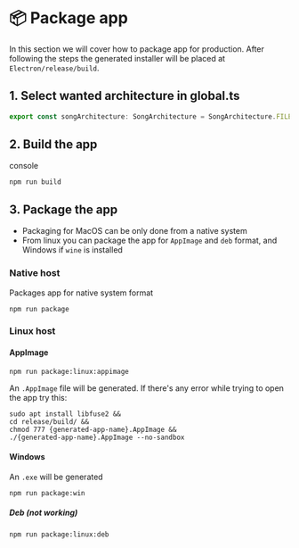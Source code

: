 # 📦 Package app

In this section we will cover how to package app for production. After following the steps the generated installer will be placed at `Electron/release/build`.

## 1. Select wanted architecture in global.ts

```ts
export const songArchitecture: SongArchitecture = SongArchitecture.FILE_ARCHITECTURE;
```

## 2. Build the app
console
```
npm run build
```

## 3. Package the app

* Packaging for MacOS can be only done from a native system
* From linux you can package the app for `AppImage` and `deb` format, and Windows if `wine` is installed


### Native host

Packages app for native system format

```console
npm run package
```

### Linux host

#### AppImage

```console
npm run package:linux:appimage
```

An `.AppImage` file will be generated. If there's any error while trying to open the app try this:

```console
sudo apt install libfuse2 &&
cd release/build/ &&
chmod 777 {generated-app-name}.AppImage &&
./{generated-app-name}.AppImage --no-sandbox
```

#### Windows

An `.exe` will be generated

```console
npm run package:win
```

##### Deb (not working)

```console
npm run package:linux:deb
```
